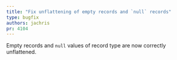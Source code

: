 ```yaml
---
title: "Fix unflattening of empty records and `null` records"
type: bugfix
authors: jachris
pr: 4104
---
```


Empty records and `null` values of record type are now correctly unflattened.
